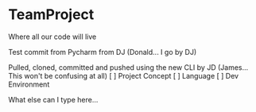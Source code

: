 # TeamProject
Where all our code will live

Test commit from Pycharm from DJ (Donald... I go by DJ)

Pulled, cloned, committed and pushed using the new CLI by JD (James... This won't be confusing at all)
[ ] Project Concept
[ ] Language
[ ] Dev Environment

What else can I type here...